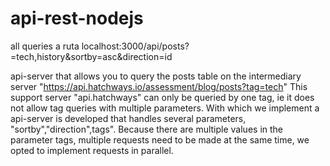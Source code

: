 # api-rest-nodejs
all queries a ruta localhost:3000/api/posts?=tech,history&sortby=asc&direction=id  

api-server that allows you to query the posts table on the intermediary server "https://api.hatchways.io/assessment/blog/posts?tag=tech"
This support server "api.hatchways" can only be queried by one tag, ie it does not allow tag queries with multiple parameters.
With which we implement a api-server is developed that handles several parameters, "sortby","direction",tags".
Because there are multiple values in the parameter tags, multiple requests need to be made at the same time, we opted to implement requests in parallel.
